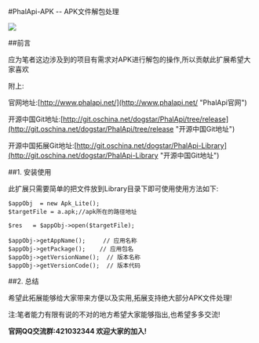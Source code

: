#PhalApi-APK -- APK文件解包处理

![](http://webtools.qiniudn.com/master-LOGO-20150410_50.jpg)

##前言

应为笔者这边涉及到的项目有需求对APK进行解包的操作,所以贡献此扩展希望大家喜欢

附上:

官网地址:[http://www.phalapi.net/](http://www.phalapi.net/ "PhalApi官网")

开源中国Git地址:[http://git.oschina.net/dogstar/PhalApi/tree/release](http://git.oschina.net/dogstar/PhalApi/tree/release "开源中国Git地址")

开源中国拓展Git地址:[http://git.oschina.net/dogstar/PhalApi-Library](http://git.oschina.net/dogstar/PhalApi-Library "开源中国Git地址")


##1. 安装使用

此扩展只需要简单的把文件放到Library目录下即可使用使用方法如下:

    $appObj  = new Apk_Lite(); 
    $targetFile = a.apk;//apk所在的路径地址
    
    $res   = $appObj->open($targetFile);
    
    $appObj->getAppName();     // 应用名称
    $appObj->getPackage();    // 应用包名
    $appObj->getVersionName();  // 版本名称
    $appObj->getVersionCode();  // 版本代码


##2. 总结

希望此拓展能够给大家带来方便以及实用,拓展支持绝大部分APK文件处理!

注:笔者能力有限有说的不对的地方希望大家能够指出,也希望多多交流!

**官网QQ交流群:421032344  欢迎大家的加入!**